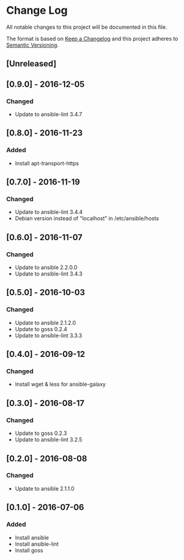 # Change Log
All notable changes to this project will be documented in this file.

The format is based on [Keep a Changelog](http://keepachangelog.com/)
and this project adheres to [Semantic Versioning](http://semver.org/).

## [Unreleased]

## [0.9.0] - 2016-12-05
### Changed
- Update to ansible-lint 3.4.7

## [0.8.0] - 2016-11-23
### Added
- Install apt-transport-https

## [0.7.0] - 2016-11-19
### Changed
- Update to ansible-lint 3.4.4
- Debian version instead of "localhost" in /etc/ansible/hosts

## [0.6.0] - 2016-11-07
### Changed
- Update to ansible 2.2.0.0
- Update to ansible-lint 3.4.3

## [0.5.0] - 2016-10-03
### Changed
- Update to ansible 2.1.2.0
- Update to goss 0.2.4
- Update to ansible-lint 3.3.3

## [0.4.0] - 2016-09-12
### Changed
- Install wget & less for ansible-galaxy

## [0.3.0] - 2016-08-17
### Changed
- Update to goss 0.2.3
- Update to ansible-lint 3.2.5

## [0.2.0] - 2016-08-08
### Changed
- Update to ansible 2.1.1.0

## [0.1.0] - 2016-07-06
### Added
- Install ansible
- Install ansible-lint
- Install goss
